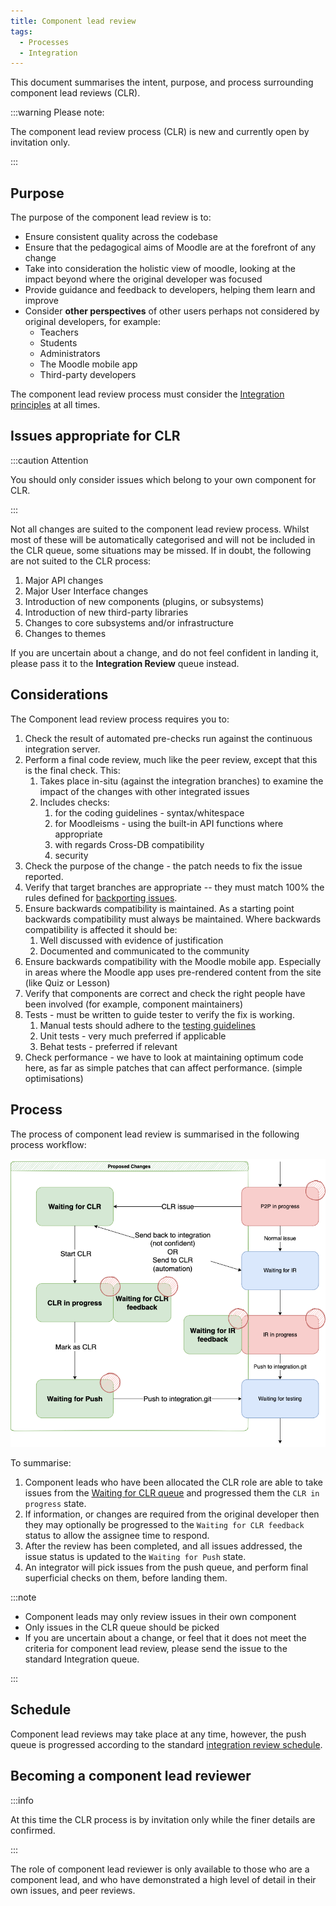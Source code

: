 ```yaml
---
title: Component lead review
tags:
  - Processes
  - Integration
---
```

This document summarises the intent, purpose, and process surrounding component lead reviews (CLR).

:::warning Please note:

The component lead review process (CLR) is new and currently open by invitation only.

:::

## Purpose

The purpose of the component lead review is to:

- Ensure consistent quality across the codebase
- Ensure that the pedagogical aims of Moodle are at the forefront of any change
- Take into consideration the holistic view of moodle, looking at the impact beyond where the original developer was focused
- Provide guidance and feedback to developers, helping them learn and improve
- Consider **other perspectives** of other users perhaps not considered by original developers, for example:
  - Teachers
  - Students
  - Administrators
  - The Moodle mobile app
  - Third-party developers

The component lead review process must consider the [Integration principles](./index.md#integration-principles) at all times.

## Issues appropriate for CLR

:::caution Attention

You should only consider issues which belong to your own component for CLR.

:::

Not all changes are suited to the component lead review process. Whilst most of these will be automatically categorised and will not be included in the CLR queue, some situations may be missed. If in doubt, the following are not suited to the CLR process:

1. Major API changes
1. Major User Interface changes
1. Introduction of new components (plugins, or subsystems)
1. Introduction of new third-party libraries
1. Changes to core subsystems and/or infrastructure
1. Changes to themes

If you are uncertain about a change, and do not feel confident in landing it, please pass it to the **Integration Review** queue instead.

## Considerations

The Component lead review process requires you to:

1. Check the result of automated pre-checks run against the continuous integration server.
1. Perform a final code review, much like the peer review, except that this is the final check. This:
   1. Takes place in-situ (against the integration branches) to examine the impact of the changes with other integrated issues
   1. Includes checks:
       1. for the coding guidelines - syntax/whitespace
       1. for Moodleisms - using the built-in API functions where appropriate
       1. with regards Cross-DB compatibility
       1. security
1. Check the purpose of the change - the patch needs to fix the issue reported.
1. Verify that target branches are appropriate -- they must match 100% the rules defined for [backporting issues](../../policies/backporting.md).
1. Ensure backwards compatibility is maintained. As a starting point backwards compatibility must always be maintained. Where backwards compatibility is affected it should be:
   1. Well discussed with evidence of justification
   1. Documented and communicated to the community
1. Ensure backwards compatibility with the Moodle mobile app. Especially in areas where the Moodle app uses pre-rendered content from the site (like Quiz or Lesson)
1. Verify that components are correct and check the right people have been involved (for example, component maintainers)
1. Tests - must be written to guide tester to verify the fix is working.
   1. Manual tests should adhere to the [testing guidelines](../testing/guide.md)
   1. Unit tests - very much preferred if applicable
   1. Behat tests - preferred if relevant
1. Check performance - we have to look at maintaining optimum code here, as far as simple patches that can affect performance. (simple optimisations)

## Process

The process of component lead review is summarised in the following process workflow:

![CLR workflow](./_clr/clrworkflow.png)

To summarise:

1. Component leads who have been allocated the CLR role are able to take issues from the [Waiting for CLR queue](https://tracker.moodle.org/) and progressed them the `CLR in progress` state.
1. If information, or changes are required from the original developer then they may optionally be progressed to the `Waiting for CLR feedback` status to allow the assignee time to respond.
1. After the review has been completed, and all issues addressed, the issue status is updated to the `Waiting for Push` state.
1. An integrator will pick issues from the push queue, and perform final superficial checks on them, before landing them.

:::note

- Component leads may only review issues in their own component
- Only issues in the CLR queue should be picked
- If you are uncertain about a change, or feel that it does not meet the criteria for component lead review, please send the issue to the standard Integration queue.

:::

## Schedule

Component lead reviews may take place at any time, however, the push queue is progressed according to the standard [integration review schedule](./index.md#schedule).

## Becoming a component lead reviewer

:::info

At this time the CLR process is by invitation only while the finer details are confirmed.

:::

The role of component lead reviewer is only available to those who are a component lead, and who have demonstrated a high level of detail in their own issues, and peer reviews.
